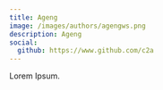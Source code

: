 ```yaml
---
title: Ageng
image: /images/authors/agengws.png
description: Ageng
social:
  github: https://www.github.com/c2a
---
```


Lorem Ipsum.
